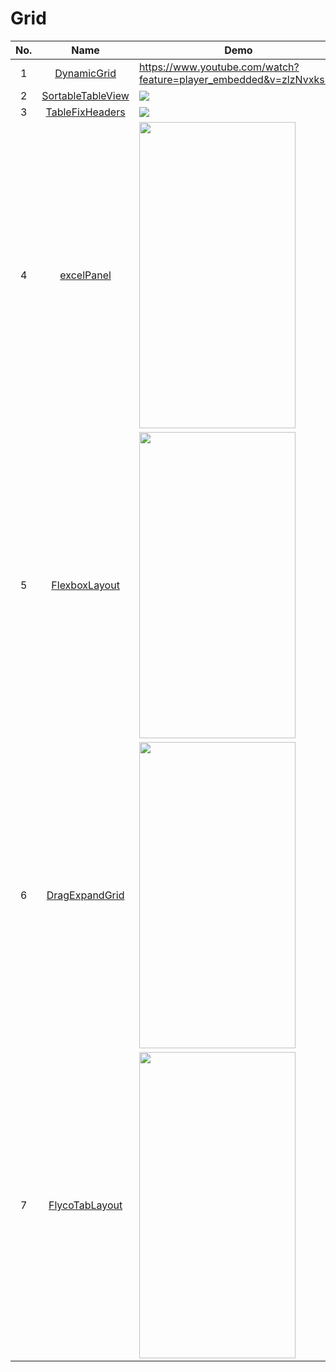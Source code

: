 Grid
======================
No. | Name | Demo
:---: | :---: | ---
1| [DynamicGrid](https://github.com/askerov/DynamicGrid) | https://www.youtube.com/watch?feature=player_embedded&v=zlzNvxksIfY
2| [SortableTableView](https://github.com/ISchwarz23/SortableTableView) | ![](https://raw.githubusercontent.com/ISchwarz23/SortableTableView/develop/README/SortableTableView-Example.gif)
3| [TableFixHeaders](https://github.com/InQBarna/TableFixHeaders) | ![](https://camo.githubusercontent.com/feb2eea06ec28c35e9e3c04b32eb21b81732dc81/68747470733a2f2f7261772e6769746875622e636f6d2f496e514261726e612f5461626c65466978486561646572732f6d61737465722f7765622f73637265656e312e706e67)
4| [excelPanel](https://github.com/zhouchaoyuan/excelPanel) | <img src="https://raw.githubusercontent.com/zhouchaoyuan/excelPanel/master/app/src/main/assets/roomFormDemo.gif" width="250" height="490">
5| [FlexboxLayout](https://github.com/google/flexbox-layout) | <img src="https://github.com/google/flexbox-layout/raw/master/assets/flex-direction.gif" width="250" height="490">
6| [DragExpandGrid](https://github.com/wedcel/DragExpandGrid) | <img src="https://github.com/wedcel/DragExpandGrid/raw/master/device-2015-08-26-180601.gif" width="250" height="490">
7| [FlycoTabLayout](https://github.com/H07000223/FlycoTabLayout) | <img src="https://github.com/H07000223/FlycoTabLayout/raw/master/preview_1.gif" width="250" height="490">